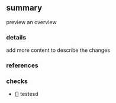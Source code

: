 ## summary 
preview an overview
### details 
add more content to describe the changes

### references 

### checks 
- [] testesd
